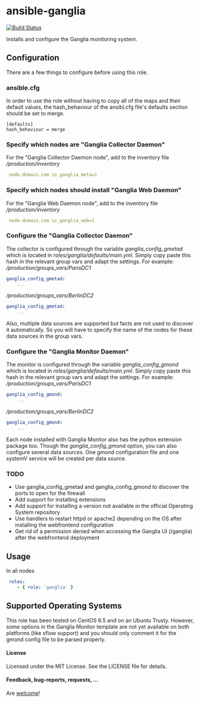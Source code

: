 ansible-ganglia
===============

[![Build Status](https://travis-ci.org/remysaissy/ansible-ganglia.png?branch=master)](https://travis-ci.org/remysaissy/ansible-ganglia)

Installs and configure the Ganglia monitoring system.

Configuration
-------------

There are a few things to configure before using this role.

### ansible.cfg ###

In order to use the role without having to copy all of the maps and their default values, the hash_behaviour of the ansibl.cfg file's defaults section should be set to merge.
```
[defaults]
hash_behaviour = merge
```

### Specify which nodes are "Ganglia Collector Daemon" ###

For the "Ganglia Collector Daemon node", add to the inventory file
_<root>/production/inventory_
```yml
 node.domain.com is_ganglia_meta=1
```

### Specify which nodes should install "Ganglia Web Daemon" ###

For the "Ganglia Web Daemon node", add to the inventory file
_<root>/production/inventory_
```yml
 node.domain.com is_ganglia_web=1
```

### Configure the "Ganglia Collector Daemon" ###

The collector is configured through the variable _ganglia_config_gmetad_ which is located in _roles/ganglia/defaults/main.yml_.
Simply copy paste this hash in the relevant group vars and adapt the settings.
For example:
_<root>/production/groups_vars/ParisDC1_
```yml
ganglia_config_gmetad:
	...
```

_<root>/production/groups_vars/BerlinDC2_
```yml
ganglia_config_gmetad:
	...
```
Also, multiple data sources are supported but facts are not used to discover it automatically.
So you will have to specify the name of the nodes for these data sources in the group vars.

### Configure the "Ganglia Monitor Daemon" ###

The monitor is configured through the variable _ganglia_config_gmond_ which is located in _roles/ganglia/defaults/main.yml_.
Simply copy paste this hash in the relevant group vars and adapt the settings.
For example:
_<root>/production/groups_vars/ParisDC1_
```yml
ganglia_config_gmond:
	...
```

_<root>/production/groups_vars/BerlinDC2_
```yml
ganglia_config_gmond:
	...
```

Each node installed with Ganglia Monitor also has the python extension package too.
Though the _ganglia_config_gmond_ option, you can also configure several data sources.
One gmond configuration file and one systemV service will be created per data source.


### TODO ###

- Use ganglia_config_gmetad and ganglia_config_gmond to discover the ports to open for the firewall
- Add support for installing extensions
- Add support for installing a version not available in the official Operating System repository
- Use handlers to restart httpd or apache2 depending on the OS after installing the webfrontend configuration
- Get rid of a permission denied when accessing the Ganglia UI (/ganglia) after the webfrontend deployment

Usage
-----

In all nodes
```yml
 roles: 
    - { role: 'ganglia' }
```

Supported Operating Systems
---------------------------

This role has been tested on CentOS 6.5 and on an Ubuntu Trusty.
However, some options in the Ganglia Monitor template are not yet available on both platforms (like sflow support) and you should only comment it for the gmond config file to be parsed properly.

#### License

Licensed under the MIT License. See the LICENSE file for details.


#### Feedback, bug-reports, requests, ...

Are [welcome](https://github.com/ansibles/monit/issues)!
